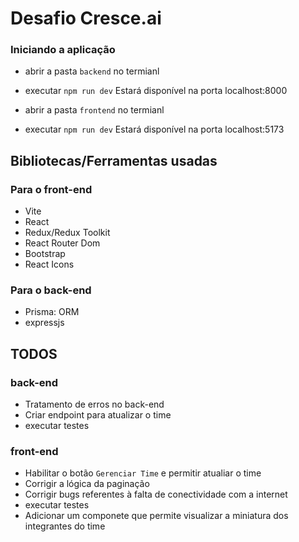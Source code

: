 # Desafio Cresce.ai

### Iniciando a aplicação

- abrir a pasta `backend` no termianl
- executar `npm run dev`
Estará disponível na porta localhost:8000

- abrir a pasta `frontend` no termianl
- executar `npm run dev`
Estará disponível na porta localhost:5173

## Bibliotecas/Ferramentas usadas
### Para o front-end
- Vite
- React
- Redux/Redux Toolkit
- React Router Dom
- Bootstrap
- React Icons

### Para o back-end
- Prisma: ORM 
- expressjs

## TODOS

### back-end
- Tratamento de erros no back-end
- Criar endpoint para atualizar o time
- executar testes

### front-end
- Habilitar o botão `Gerenciar Time` e permitir atualiar o time
- Corrigir a lógica da paginação
- Corrigir bugs referentes à falta de conectividade com a internet
- executar testes
- Adicionar um componete que permite visualizar a miniatura dos integrantes do time
